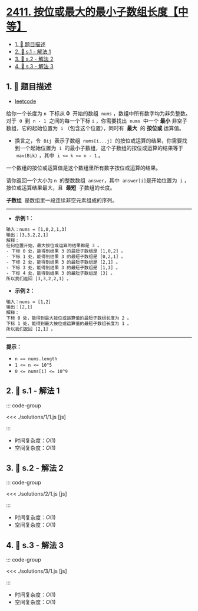 # [2411. 按位或最大的最小子数组长度【中等】](https://github.com/tnotesjs/TNotes.leetcode/tree/main/notes/2411.%20%E6%8C%89%E4%BD%8D%E6%88%96%E6%9C%80%E5%A4%A7%E7%9A%84%E6%9C%80%E5%B0%8F%E5%AD%90%E6%95%B0%E7%BB%84%E9%95%BF%E5%BA%A6%E3%80%90%E4%B8%AD%E7%AD%89%E3%80%91)

<!-- region:toc -->

- [1. 📝 题目描述](#1--题目描述)
- [2. 🎯 s.1 - 解法 1](#2--s1---解法-1)
- [3. 🎯 s.2 - 解法 2](#3--s2---解法-2)
- [4. 🎯 s.3 - 解法 3](#4--s3---解法-3)

<!-- endregion:toc -->

## 1. 📝 题目描述

- [leetcode](https://leetcode.cn/problems/smallest-subarrays-with-maximum-bitwise-or/)

给你一个长度为 `n`  下标从 **0**  开始的数组  `nums` ，数组中所有数字均为非负整数。对于  `0`  到  `n - 1`  之间的每一个下标 `i` ，你需要找出  `nums`  中一个 **最小** 非空子数组，它的起始位置为  `i` （包含这个位置），同时有  **最大**  的 **按位或** 运算值。

- 换言之，令  `Bij`  表示子数组  `nums[i...j]`  的按位或运算的结果，你需要找到一个起始位置为  `i`  的最小子数组，这个子数组的按位或运算的结果等于  `max(Bik)` ，其中  `i <= k <= n - 1` 。

一个数组的按位或运算值是这个数组里所有数字按位或运算的结果。

请你返回一个大小为 `n`  的整数数组  `answer`，其中  `answer[i]`是开始位置为  `i` ，按位或运算结果最大，且  **最短**  子数组的长度。

**子数组**  是数组里一段连续非空元素组成的序列。

---

- **示例 1：**

```txt
输入：nums = [1,0,2,1,3]
输出：[3,3,2,2,1]
解释：
任何位置开始，最大按位或运算的结果都是 3 。
- 下标 0 处，能得到结果 3 的最短子数组是 [1,0,2] 。
- 下标 1 处，能得到结果 3 的最短子数组是 [0,2,1] 。
- 下标 2 处，能得到结果 3 的最短子数组是 [2,1] 。
- 下标 3 处，能得到结果 3 的最短子数组是 [1,3] 。
- 下标 4 处，能得到结果 3 的最短子数组是 [3] 。
所以我们返回 [3,3,2,2,1] 。
```

- **示例 2：**

```txt
输入：nums = [1,2]
输出：[2,1]
解释：
下标 0 处，能得到最大按位或运算值的最短子数组长度为 2 。
下标 1 处，能得到最大按位或运算值的最短子数组长度为 1 。
所以我们返回 [2,1] 。
```

---

**提示：**

- `n == nums.length`
- `1 <= n <= 10^5`
- `0 <= nums[i] <= 10^9`

## 2. 🎯 s.1 - 解法 1

::: code-group

<<< ./solutions/1/1.js [js]

:::

- 时间复杂度：$O(1)$
- 空间复杂度：$O(1)$

## 3. 🎯 s.2 - 解法 2

::: code-group

<<< ./solutions/2/1.js [js]

:::

- 时间复杂度：$O(1)$
- 空间复杂度：$O(1)$

## 4. 🎯 s.3 - 解法 3

::: code-group

<<< ./solutions/3/1.js [js]

:::

- 时间复杂度：$O(1)$
- 空间复杂度：$O(1)$
